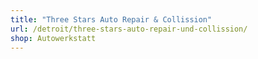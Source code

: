 ```yaml
---
title: "Three Stars Auto Repair & Collission"
url: /detroit/three-stars-auto-repair-und-collission/
shop: Autowerkstatt
---
```

